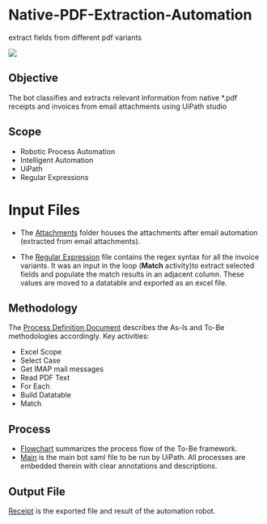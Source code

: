 # Native-PDF-Extraction-Automation
extract fields from different pdf variants

![](invoice_demo.gif)

## Objective

The bot classifies and extracts relevant information from native *.pdf receipts and invoices from email attachments using UiPath studio

## Scope

- Robotic Process Automation
- Intelligent Automation
- UiPath
- Regular Expressions

# Input Files

- The [Attachments](https://github.com/gregoryoffodum/Native-PDF-Extraction-Automation/tree/main/attachments) folder houses the attachments after email automation (extracted from email attachments). 

- The [Regular Expression](https://github.com/gregoryoffodum/Native-PDF-Extraction-Automation/blob/main/regex.xlsx) file contains the regex syntax for all the invoice variants. It was an input in the loop (**Match** activity)to extract selected fields and populate the match results in an adjacent column. These values are moved to a datatable and exported as an excel file. 

## Methodology
 
The [Process Definition Document](https://github.com/gregoryoffodum/Native-PDF-Extraction-Automation/blob/main/Process%20Definition%20Document%20(PDD).docx) describes the As-Is and To-Be methodologies accordingly. 
Key activities: 
- Excel Scope 
- Select Case
- Get IMAP mail messages
- Read PDF Text
- For Each
- Build Datatable
- Match

## Process
- [Flowchart](https://github.com/gregoryoffodum/Native-PDF-Extraction-Automation/blob/main/receiptRobot.drawio) summarizes the process flow of the To-Be framework.
- [Main](https://github.com/gregoryoffodum/Native-PDF-Extraction-Automation/blob/main/Main.xaml) is the main bot xaml file to be run by UiPath. All processes are embedded therein with clear annotations and descriptions.

## Output File

[Receipt](https://github.com/gregoryoffodum/Native-PDF-Extraction-Automation/blob/main/receipt.xlsx) is the exported file and result of the automation robot.
